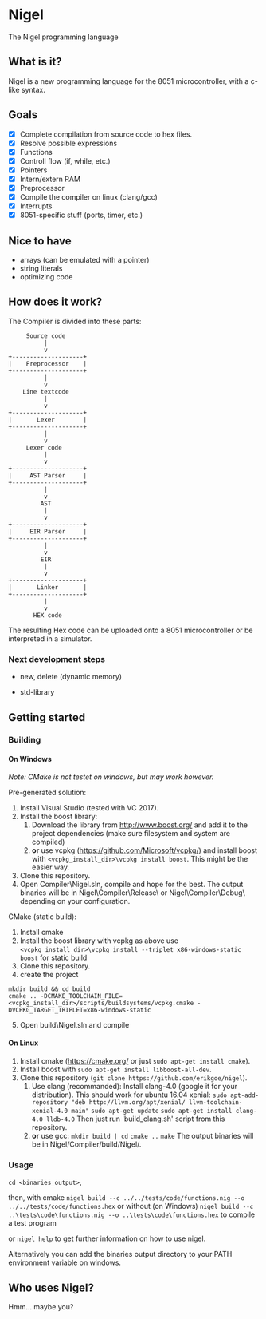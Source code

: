 # Nigel
The Nigel programming language

## What is it?
Nigel is a new programming language for the 8051 microcontroller, with a c-like syntax.

## Goals
- [x] Complete compilation from source code to hex files.
- [x] Resolve possible expressions
- [x] Functions
- [x] Controll flow (if, while, etc.)
- [x] Pointers
- [x] Intern/extern RAM
- [x] Preprocessor
- [x] Compile the compiler on linux (clang/gcc)
- [x] Interrupts
- [x] 8051-specific stuff (ports, timer, etc.)

## Nice to have
* arrays (can be emulated with a pointer)
* string literals
* optimizing code

## How does it work?
The Compiler is divided into these parts:
```
     Source code
          |
          v
+--------------------+
|    Preprocessor    |
+--------------------+
          |
          v
    Line textcode
          |
          v
+--------------------+
|       Lexer        |
+--------------------+
          |
          v
     Lexer code
          |
          v
+--------------------+
|     AST Parser     |
+--------------------+
          |
          v
         AST
          |
          v
+--------------------+
|     EIR Parser     |
+--------------------+
          |
          v
         EIR
          |
          v
+--------------------+
|       Linker       |
+--------------------+
          |
          v
       HEX code
```
The resulting Hex code can be uploaded onto a 8051 microcontroller or be interpreted in a simulator.

### Next development steps
* new, delete (dynamic memory)

* std-library

## Getting started
### Building
#### On Windows
_Note: CMake is not testet on windows, but may work however._

Pre-generated solution:
1. Install Visual Studio (tested with VC 2017).
2. Install the boost library:
    1. Download the library from http://www.boost.org/ and add it to the project dependencies (make sure filesystem and system are compiled)
    2. __or__ use vcpkg (https://github.com/Microsoft/vcpkg/) and install boost with 
       ```<vcpkg_install_dir>\vcpkg install boost```.
       This might be the easier way.
3. Clone this repository.
4. Open Compiler\Nigel.sln, compile and hope for the best.
The output binaries will be in Nigel\Compiler\Release\ or Nigel\Compiler\Debug\ depending on your configuration.

CMake (static build):
1. Install cmake
2. Install the boost library with vcpkg as above
use ```<vcpkg_install_dir>\vcpkg install --triplet x86-windows-static boost``` for static build
3. Clone this repository.
4. create the project
```
mkdir build && cd build
cmake .. -DCMAKE_TOOLCHAIN_FILE=<vcpkg_install_dir>/scripts/buildsystems/vcpkg.cmake -DVCPKG_TARGET_TRIPLET=x86-windows-static
```
5. Open build\Nigel.sln and compile

#### On Linux
1. Install cmake (https://cmake.org/ or just ```sudo apt-get install cmake```).
2. Install boost with ```sudo apt-get install libboost-all-dev```.
3. Clone this repository (```git clone https://github.com/erikgoe/nigel```).
    1. Use clang (recommanded):
       Install clang-4.0 (google it for your distribution). This should work for ubuntu 16.04 xenial:
       ```sudo apt-add-repository "deb http://llvm.org/apt/xenial/ llvm-toolchain-xenial-4.0 main"```
       ```sudo apt-get update```
       ```sudo apt-get install clang-4.0 lldb-4.0```
       Then just run 'build_clang.sh' script from this repository.
    2. __or__ use gcc:
       ```mkdir build | cd```
       ```cmake ..```
       ```make```
The output binaries will be in Nigel/Compiler/build/Nigel/.

### Usage
```cd <binaries_output>```,

then, with cmake
```nigel build --c ../../tests/code/functions.nig --o ../../tests/code/functions.hex```
or without (on Windows)
```nigel build --c ..\tests\code\functions.nig --o ..\tests\code\functions.hex```
to compile a test program

or 
```nigel help```
to get further information on how to use nigel.

Alternatively you can add the binaries output directory to your PATH environment variable on windows.

## Who uses Nigel?
Hmm... maybe you?
